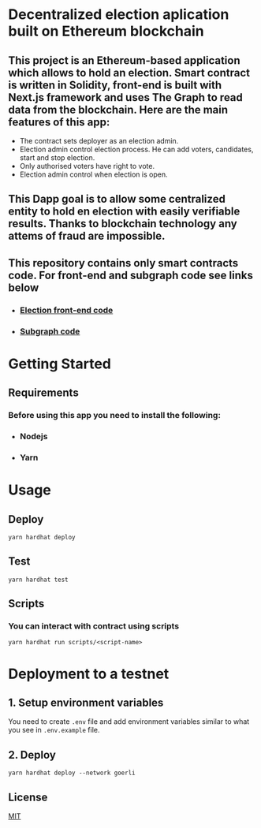 # Decentralized election aplication built on Ethereum blockchain


## This project is an Ethereum-based application which allows to hold an election. Smart contract is written in Solidity, front-end is built with Next.js framework and uses The Graph to read data from the blockchain. Here are the main features of this app:

* The contract sets deployer as an election admin.
* Election admin control election process. He can add voters, candidates, start and stop election.
* Only authorised voters have right to vote.
* Election admin control when election is open.

## This Dapp goal is to allow some centralized entity to hold en election with easily verifiable results. Thanks to blockchain technology any attems of fraud are impossible.

## This repository contains only smart contracts code. For front-end and subgraph code see links below

* ### [Election front-end code](https://github.com/Marabunta12/election-DApp-frontend)
* ### [Subgraph code](https://github.com/Marabunta12/election-dapp-graph)

# Getting Started

## Requirements

### Before using this app you need to install the following:

* ### Nodejs
* ### Yarn

# Usage

## Deploy

```
yarn hardhat deploy
```

## Test
```
yarn hardhat test
```

## Scripts
### You can interact with contract using scripts

```
yarn hardhat run scripts/<script-name>
```

# Deployment to a testnet

## 1. Setup environment variables

You need to create `.env` file and add environment variables similar to what you see in `.env.example` file.

## 2. Deploy

```
yarn hardhat deploy --network goerli
```

## License

[MIT](https://choosealicense.com/licenses/mit/)
